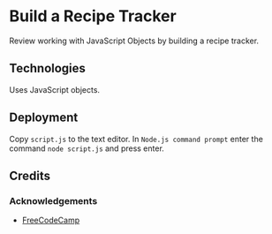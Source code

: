 # Build a Recipe Tracker

Review working with JavaScript Objects by building a recipe tracker.

## Technologies

Uses JavaScript objects.

## Deployment

Copy `script.js` to the text editor.  In `Node.js command prompt` enter the command `node script.js` and press enter.

## Credits

### Acknowledgements

- [FreeCodeCamp](https://www.freecodecamp.org)
